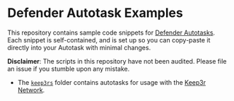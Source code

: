 # Defender Autotask Examples

This repository contains sample code snippets for [Defender Autotasks](https://docs.openzeppelin.com/defender/autotasks). Each snippet is self-contained, and is set up so you can copy-paste it directly into your Autotask with minimal changes.

**Disclaimer**: The scripts in this repository have not been audited. Please file an issue if you stumble upon any mistake.

- The [`keep3rs`](keep3rs) folder contains autotasks for usage with the [Keep3r Network](https://keep3r.network/).

